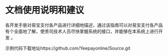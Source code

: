 # 文档使用说明和建议

   各开发手册对易宝支付各产品进行详细地描述，通过该指南可以对易宝支付各产品有个全面地了解，使贵司技术人员尽快掌握系统的接口，并能够在本系统上进行开发 。

示例代码下载地址https://github.com/Yeepayonline/Source.git

